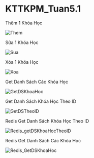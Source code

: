 # KTTKPM_Tuan5.1

Thêm 1 Khóa Học 

![Them](https://github.com/tungcutte35/KTTKPM_Tuan5/assets/90129081/502401cf-84b1-4430-931c-bd0cb0fd08ad)


Sửa 1 Khóa Học 


![Sua](https://github.com/tungcutte35/KTTKPM_Tuan5/assets/90129081/088ce121-4235-4054-b44b-3fcf9f40a17f)


Xóa 1 Khóa Học


![Xoa](https://github.com/tungcutte35/KTTKPM_Tuan5/assets/90129081/b4b0f1dd-95ad-4cc2-8ae2-eb4bef88417f)


Get Danh Sách Các Khóa Học 


![GetDSKhoaHoc](https://github.com/tungcutte35/KTTKPM_Tuan5/assets/90129081/a05cde1c-12b5-44c6-bc40-9812fa8b865c)


Get Danh Sách Khóa Học Theo ID


![GetDSTheoID](https://github.com/tungcutte35/KTTKPM_Tuan5/assets/90129081/9a7daffb-25ea-439c-81c0-0498aeefb892)



Redis Get Danh Sách Khóa Học Theo ID


![Redis_getDSKhoaHocTheoID](https://github.com/tungcutte35/KTTKPM_Tuan5.1/assets/90129081/d7657f8c-fa4e-4d3a-96c7-edc07cc754ce)


Redis Get Danh Sách Các Khóa Học 


![Redis_GetDSKhoaHoc](https://github.com/tungcutte35/KTTKPM_Tuan5.1/assets/90129081/423af8a1-552c-4ba8-a9ee-16e931d9334c)


